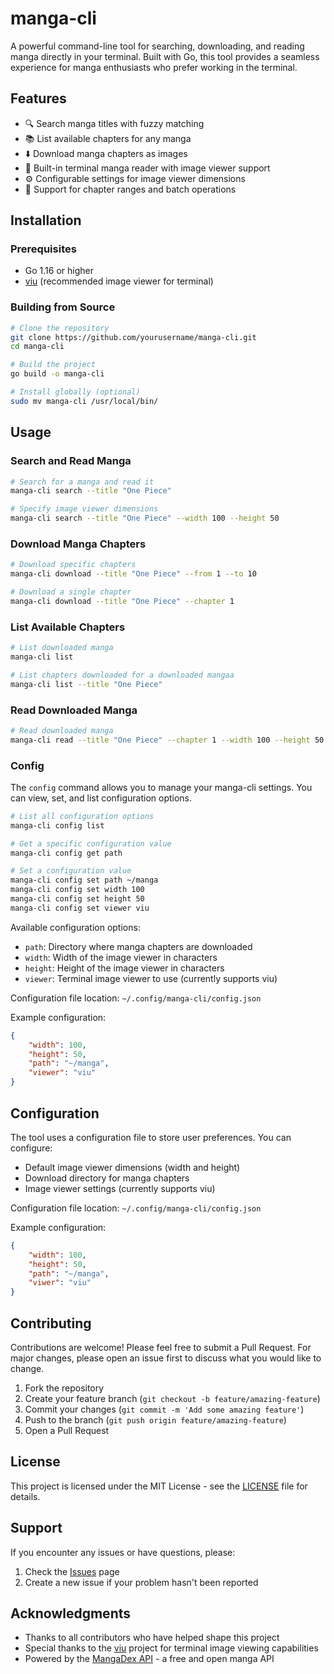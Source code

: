 # manga-cli

A powerful command-line tool for searching, downloading, and reading manga directly in your terminal. Built with Go, this tool provides a seamless experience for manga enthusiasts who prefer working in the terminal.

## Features

- 🔍 Search manga titles with fuzzy matching
- 📚 List available chapters for any manga
- ⬇️ Download manga chapters as images
- 📖 Built-in terminal manga reader with image viewer support
- ⚙️ Configurable settings for image viewer dimensions
- 🎯 Support for chapter ranges and batch operations

## Installation

### Prerequisites

- Go 1.16 or higher
- [viu](https://github.com/atanunq/viu) (recommended image viewer for terminal)

### Building from Source

```bash
# Clone the repository
git clone https://github.com/yourusername/manga-cli.git
cd manga-cli

# Build the project
go build -o manga-cli

# Install globally (optional)
sudo mv manga-cli /usr/local/bin/
```

## Usage

### Search and Read Manga

```bash
# Search for a manga and read it
manga-cli search --title "One Piece"

# Specify image viewer dimensions
manga-cli search --title "One Piece" --width 100 --height 50
```

### Download Manga Chapters

```bash
# Download specific chapters
manga-cli download --title "One Piece" --from 1 --to 10

# Download a single chapter
manga-cli download --title "One Piece" --chapter 1
```

### List Available Chapters

```bash
# List downloaded manga
manga-cli list 

# List chapters downloaded for a downloaded mangaa
manga-cli list --title "One Piece"
```

### Read Downloaded Manga

```bash
# Read downloaded manga
manga-cli read --title "One Piece" --chapter 1 --width 100 --height 50
```

### Config

The `config` command allows you to manage your manga-cli settings. You can view, set, and list configuration options.

```bash
# List all configuration options
manga-cli config list

# Get a specific configuration value
manga-cli config get path

# Set a configuration value
manga-cli config set path ~/manga
manga-cli config set width 100
manga-cli config set height 50
manga-cli config set viewer viu
```

Available configuration options:
- `path`: Directory where manga chapters are downloaded
- `width`: Width of the image viewer in characters
- `height`: Height of the image viewer in characters
- `viewer`: Terminal image viewer to use (currently supports viu)

Configuration file location: `~/.config/manga-cli/config.json`

Example configuration:
```json
{
    "width": 100,
    "height": 50,
    "path": "~/manga",
    "viewer": "viu"
}
```

## Configuration

The tool uses a configuration file to store user preferences. You can configure:

- Default image viewer dimensions (width and height)
- Download directory for manga chapters
- Image viewer settings (currently supports viu)

Configuration file location: `~/.config/manga-cli/config.json`

Example configuration:
```json
{
    "width": 100,
    "height": 50,
    "path": "~/manga",
    "viwer": "viu"
}
```

## Contributing

Contributions are welcome! Please feel free to submit a Pull Request. For major changes, please open an issue first to discuss what you would like to change.

1. Fork the repository
2. Create your feature branch (`git checkout -b feature/amazing-feature`)
3. Commit your changes (`git commit -m 'Add some amazing feature'`)
4. Push to the branch (`git push origin feature/amazing-feature`)
5. Open a Pull Request

## License

This project is licensed under the MIT License - see the [LICENSE](LICENSE) file for details.

## Support

If you encounter any issues or have questions, please:

1. Check the [Issues](https://github.com/taichkarna/manga-cli/issues) page
2. Create a new issue if your problem hasn't been reported

## Acknowledgments

- Thanks to all contributors who have helped shape this project
- Special thanks to the [viu](https://github.com/atanunq/viu) project for terminal image viewing capabilities
- Powered by the [MangaDex API](https://api.mangadex.org/docs.html) - a free and open manga API 